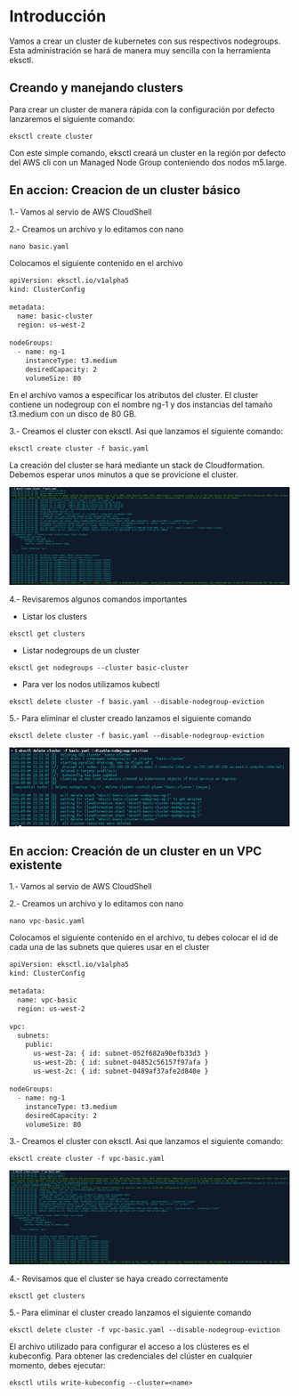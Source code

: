 # Introducción

Vamos a crear un cluster de kubernetes con sus respectivos nodegroups. Esta administración se hará de manera muy sencilla con la herramienta eksctl.

## Creando y manejando clusters

Para crear un cluster de manera rápida con la configuración por defecto lanzaremos el siguiente comando:

```
eksctl create cluster
```

Con este simple comando, eksctl creará un cluster en la región por defecto del AWS cli con un Managed Node Group conteniendo dos nodos m5.large.

## En accion: Creacion de un cluster básico

1.- Vamos al servio de AWS CloudShell

2.- Creamos un archivo y lo editamos con nano

```
nano basic.yaml
```

Colocamos el siguiente contenido en el archivo

```
apiVersion: eksctl.io/v1alpha5
kind: ClusterConfig

metadata:
  name: basic-cluster
  region: us-west-2

nodeGroups:
  - name: ng-1
    instanceType: t3.medium
    desiredCapacity: 2
    volumeSize: 80
```

En el archivo vamos a especificar los atributos del cluster. El cluster contiene un nodegroup con el nombre ng-1 y dos instancias del tamaño t3.medium con un disco de 80 GB.

3.- Creamos el cluster con eksctl. Asi que lanzamos el siguiente comando:

```
eksctl create cluster -f basic.yaml
```

La creación del cluster se hará mediante un stack de Cloudformation. Debemos esperar unos minutos a que se provicione el cluster.

![Verificar versiones](/img/2-1.image.jpg)

4.- Revisaremos algunos comandos importantes

- Listar los clusters

```
eksctl get clusters
```

- Listar nodegroups de un cluster

```
eksctl get nodegroups --cluster basic-cluster
```

- Para ver los nodos utilizamos kubectl

```
eksctl delete cluster -f basic.yaml --disable-nodegroup-eviction
```

5.- Para eliminar el cluster creado lanzamos el siguiente comando

```
eksctl delete cluster -f basic.yaml --disable-nodegroup-eviction
```
![Verificar versiones](/img/2-2.image.jpg)

## En accion: Creación de un cluster en un VPC existente

1.- Vamos al servio de AWS CloudShell

2.- Creamos un archivo y lo editamos con nano

```
nano vpc-basic.yaml
```
Colocamos el siguiente contenido en el archivo, tu debes colocar el id de cada una de las subnets que quieres usar en el cluster

```
apiVersion: eksctl.io/v1alpha5
kind: ClusterConfig

metadata:
  name: vpc-basic
  region: us-west-2

vpc:
  subnets:
    public:
      us-west-2a: { id: subnet-052f682a90efb33d3 }
      us-west-2b: { id: subnet-04852c56157f97afa }
      us-west-2c: { id: subnet-0489af37afe2d840e }

nodeGroups:
  - name: ng-1
    instanceType: t3.medium
    desiredCapacity: 2
    volumeSize: 80
```

3.- Creamos el cluster con eksctl. Asi que lanzamos el siguiente comando:

```
eksctl create cluster -f vpc-basic.yaml
```
![Verificar versiones](/img/2-3.image.jpg)

4.- Revisamos que el cluster se haya creado correctamente

```
eksctl get clusters
```

5.- Para eliminar el cluster creado lanzamos el siguiente comando

```
eksctl delete cluster -f vpc-basic.yaml --disable-nodegroup-eviction
```

El archivo utilizado para configurar el acceso a los clústeres es el kubeconfig. Para obtener las credenciales del clúster en cualquier momento, debes ejecutar:

```
eksctl utils write-kubeconfig --cluster=<name>
```
